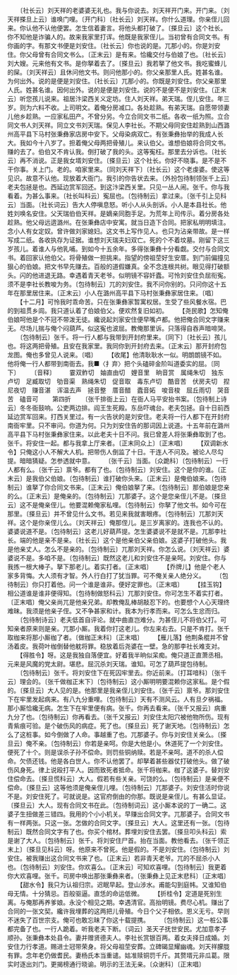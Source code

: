 <!-- { "loadSidebar": true } -->
　　〔社长云〕刘天祥的老婆婆无礼也。我与你说去。刘天祥开门来。开门来。〔刘天祥搽旦上云〕谁唤门哩。〔开门科〕〔社长云〕刘天祥。你什么道理。你亲侄儿回来。你认他不认他便罢。怎生信着妻言。将他头都打破了。〔搽旦云〕这个社长。你不知他是诈骗人的。故来我家里打诨。他既是我家侄儿。当初曾有合同文书。有你画的字。有那文书便是刘安住。〔社长云〕你也说的是。兀那小的。你是刘安住。你父母曾有合同文书么。〔正末云〕是有来。恰纔交付与伯娘了也。〔社长云〕刘大嫂。元来他有文书。是你拏着去了。〔搽旦云〕我若拏了他文书。我吃蜜蜂儿的屎。〔刘天祥云〕且休问他文书。则问他那小的。你父亲那里人氏。姓甚名谁。为何出外。说的是便是刘安住。〔社长云〕兀那小的。你既是刘安住。你父亲那里人氏。姓甚名谁。因何出外。说的是便是刘安住。说的不是便不是刘安住。〔正末云〕听您孩儿说来。祖居汴梁西关义定坊。住人刘天祥。弟天瑞。侄儿安住。年三岁。则为六料不收。上司明文。着俺分房减口。各处趁熟。有弟天瑞。自愿带领妻儿他乡趁熟。一应家私田产。不曾分另。今立合同文书二纸。各收一纸为照。立合同文书人刘天祥。同立文书刘天瑞。保见人李社长。不期父母同安住趁熟到山西潞州高平县下马村张秉彝家店房中安下。父母染病双亡。有张秉彝抬举的我成人长大。我如今十八岁了。担着俺父母两把骨殖儿。来认伯父。谁想伯娘将合同文书。赚的去了。伯伯又不肯认我。倒打破了我的头。这等寃枉。那里去分诉也。〔社长云〕再不消说。正是我女壻刘安住。〔搽旦云〕这个社长。你好不晓事。是不是不干你事。关上门。老的。咱家里来。〔同刘天祥下〕〔社长云〕这个老虔婆。使这等见识。故意不认他。现放着大衙门。我引的你告状去来。〔外扮包待制领张千上云〕老夫包拯是也。西延边赏军回还。到这汴梁西关里。只见一丛人闹。张千。你与我看着。为甚么事来。〔社长叫科云〕寃屈也。〔包待制云〕拿过来。〔张千引上见科云〕当面。〔社长词云〕告大人停嗔息怒。听小人从头剖诉。小人是本县社长。他姓刘唤名安住。父天瑞伯伯天祥。是嫡亲同胞手足。为荒年上司传示。着分房各处趁熟。他父母远逩潞州。在张秉彝店中安寓。就当日造下合同。把家私明明填注。念小人有女定奴。曾许做刘家媳妇。这文书上写作见人。也只为沾亲带故。是一样写成二纸。各收执存为证据。谁想刘天瑞夫妇双亡。死的个不着坟墓。刚留下这三岁孩儿。着谁人与他乳哺。到如今十五余年。多得张秉彝十分看觑。交付与合同文书。着回家认他伯父。将骨殖做一担挑来。指望的傍祖茔好生安厝。到门前偏撞见狠心的伯娘。把文书早先赚去。百般的道假嫌真。全不念连根共树。眼见得打破额头。闪的他进退无路。幸遇着青天老爷。似明镜不容奸蠹。可怜刘安住负屈衔寃。须不是李社长教唆为务。〔包待制云〕兀的刘安住。我不问你别的。只问你这十五年在那里居住来。〔正末云〕小人在潞州高平县下马村张秉彝家居住来。〔唱〕
　　【十二月】可怜我时乖命苦。只在张秉彝家暂寓权居。生受了些风餐水宿。巴的到祖贯乡闾。我只道认着了伯娘伯父。便欢然复旧如初。
　　【尧民歌】怎知俺伯娘呵他是个不冠不带泼无徒。纔说起刘家安住便早嘴卢都。他把俺合同文字赚来无。尽场儿揣与俺个闷葫芦。似这寃也波屈。教俺那里诉。只落得自吞声暗啼哭。
　　〔包待制云〕张千。将一行人都与我带到开封府里来。〔同下〕〔社长云〕孩儿也。将这两把骨殖。且安在我家里。我同你到开封府去来。〔正末云〕那开封府包龙图。俺也多曾见人说来。〔唱〕
　　【收尾】他清耿耿水一似。明朗朗镜不如。他将俺一行人都带到南衙去。我■〈扌弃〉把个头磕碎金阶叫道委实的屈。〔同下〕
　　〔音释〕
　　霎双鲊切　妯直由切　娌音里　晌音赏　属绳朱切　独东卢切　足臧取切　劬音渠　熟绳朱切　促音取　毒东卢切　酷音苦　伏房夫切　揑尼夜切　赚音湛　诨温去声　拯音整　厝音醋　蠹音妬　唆音梭　屈丘雨切　哭音苦　磕音可
　　第四折
　　〔张千排衙上云〕在衙人马平安抬书案。〔包待制上诗云〕冬冬衙鼓响。公吏两边排。阎王生死殿。东岳吓魂台。老夫包拯。自十日前西延边赏军回来。打西关里过。有一火告状的是刘安住。老夫将一行人都下在开封府南衙牢里。只不审问。你道为何。只为刘安住告的那词因上说道。十五年前在潞州高平县下马村张秉彝家住来。以此老夫十日不问。我已曾差人将张秉彝取到了也。张千。将安住一起。都与我拿上厅来者。〔正末同众上〕〔正末唱〕
　　【双调新水令】只俺这小人不解大人机。把带伤人倒监了十日。干连人不问及。被论人尽勾提。暗暗猜疑。怎参透就中意。
　　〔张千云〕当面。〔众跪科〕〔包待制云〕一行人都有么。〔张千云〕禀爷。都有了也。〔包待制云〕刘安住。这个是你的谁。〔正末云〕是我伯父伯娘。〔包待制云〕谁打破你头来。〔正末云〕是俺伯娘来。〔包待制云〕谁拏了你合同文书来。〔正末云〕俺伯娘拏了来。〔包待制云〕那伯娘是您亲的么。〔正末云〕是俺亲的。〔包待制云〕兀那婆子。这个是您亲侄儿不是。〔搽旦云〕这不是俺亲侄儿。他要混赖俺家私哩。〔包待制云〕你拏了他文书。如今可在那里。〔搽旦云〕并不曾见什么文书。若见来我就害眼疼。〔包待制云〕兀那刘天祥。这个是你亲侄儿么。〔刘天祥云〕俺那侄儿。是三岁离家的。连我也不认的。婆婆说道不是。〔包待制云〕这老儿好葫芦提。怎生婆婆说不是就不是。兀那李社长。端的他是亲不是亲。〔社长云〕这个是他亲伯父亲伯娘。这婆子打破他头。我是他亲丈人。怎么不是亲的。〔包待制云〕兀那刘天祥。你怎么说。〔刘天祥云〕婆婆说不是。多咱不是。〔包待制云〕既然这老儿和刘安住不是亲呵。刘安住。你与我拣一根大棒子。拏下那老儿。着实打者。〔正末唱〕
　　【乔牌儿】他是个老人家多背悔。大人须有才智。外人行白打了犹当罪。可不俺关亲人绝分义。
　　〔包待制云〕你只打着他。问一个谁是谁非。便好定罪也。〔正末唱〕
　　【挂玉钩】相公道谁是谁非便得知。〔包待制做怒科云〕兀那刘安住。你可怎生不着实打者。〔正末唱〕俺父亲尚兀是他亲兄弟。却教俺乱棒胡敲忍下的。也要想个人心天理终难昧。我须是他亲子侄。又不争甚家和计。我本为行孝而来。可怎么生忿而归。
　　〔包待制诗云〕老夫低首自评论。就中曲直岂难分。为甚侄儿不将伯父打。可知亲者原来则是亲。兀那小厮。我着你打这老儿。你左来右去。只是不肯打。张千取枷来将那小厮枷了者。〔做枷正末科〕〔正末唱〕
　　【雁儿落】他荆条棍并不曾汤着皮。我荷叶枷倒替他躭将罪。稳放着后尧婆在一壁。急的那李社长难支对。
　　【得胜令】呀。这是我独自落便宜。好着我半晌似呆痴。俺只道正直萧丞相。元来是风魔的党太尉。堪悲。屈沉杀刘天瑞。谁知。可怎了葫芦提包待制。
　　〔包待制云〕张千。将刘安住下在死囚牢里去。你近前来。〔打耳喑科〕〔张千云〕理会的。〔张千做枷正末下〕〔包待制云〕这小厮明明要混赖你这家私。是个假的。〔搽旦云〕大人见的是。他那里是我亲侄儿刘安住。〔张千云〕禀爷。那刘安住下在牢里发起病来。有八九分重哩。〔包待制云〕天有不测风云。人有旦夕祸福。那小厮恰纔无病。怎生下在牢里便有病。张千。你再去看来。〔张千又报云〕病重九分了也。〔包待制云〕你再看去。〔张千又报云〕刘安住太阳穴被他物所伤。现有青紫痕可验。是个破伤风的病症。死了也。〔搽旦云〕死了谢天地。〔包待制云〕怎么了这桩事。如今倒做了人命。事越重了也。兀那婆子。你与刘安住关亲么。〔搽旦云〕俺不亲。〔包待制云〕你若是亲呵。你是大他是小。休道死了一个刘安住。便死了十个。则是误杀子孙不偿命。则罚些铜纳赎。若是不亲呵。道不的杀人偿命。欠债还钱。他是各白世人。你不认他罢了。却拏着甚些器仗打破他头。做了破伤风身死。律上说殴打平人。因而致死者抵命。张千将枷来。枷了这婆子。替刘安住偿命去。〔搽旦慌科云〕大人。假若有些关亲。可饶的么。〔包待制云〕是亲便不偿命。〔搽旦云〕这等他须是俺亲侄儿哩。〔包待制云〕兀那婆子。刘安住活时你说不是。刘安住死了。可就说是。这官府倒由的你那。既说是亲侄儿。有甚么显证。〔搽旦云〕大人。现有合同文书在此。〔包待制词云〕这小厮本说的丁一确二。这婆子生扭做差三错四。我用的个小小机关。早赚出合同文字。兀那婆子。合同文书有一样两张。只这一张。怎做的合同文字。〔搽旦云〕大人。这里还有一张。〔包待制云〕既然合同文字有了也。你买个棺材。葬埋刘安住去罢。〔搽旦叩头科云〕索是谢了大人。〔包待制云〕张千。将刘安住尸首。抬在当面。教他看去。〔张千领正末上〕〔搽旦见科云〕呀。他原来不曾死。他是假的。不是刘安住。〔包待制云〕刘安住。被我赚出这合同文书来了也。〔正末云〕若非青天老爷。兀的不屈杀小人也。〔包待制云〕刘安住。你欢喜么。〔正末云〕可知欢喜哩。〔包待制云〕我更着你大欢喜哩。张千。司房中唤出那张秉彝来者。〔张秉彝上见正末悲科〕〔正末唱〕
　　【甜水令】我只为认祖归宗。迟眠早起。登山涉水。甫能勾到庭帏。又谁知伯母无情。十分猜忌。百般驱逼。直恁的命运低微。
　　【折桂令】定道是死别生离。与俺那再养爹娘。永没个相见之期。幸遇清官。高抬明镜。费尽心机。赚出了合同的一张文契。纔许我埋葬的这两把儿骨殖。今日个父子相依。恩义无亏。早则不迷失了百世宗支。俺可也敢忘昧了你这十载提携。
　　〔包待制云〕这一桩公事都完备了也。一行人跪着。听我老夫下断。〔词云〕圣天子抚世安民。尤加意孝子顺孙。张秉彝本处县令。妻并赠贤德夫人。李社长赏银百两。着女夫择日成婚。刘安住力行孝道。赐进士冠带荣身。将父母祖茔安葬。立碑碣显耀幽魂。刘天祥朦胧有罪。念年老仍做耆民。妻杨氏本当重谴。姑准赎铜罚千斤。其赘壻元非瓜葛。限实时逐出刘门。更揭榜通行晓谕。明示的王法无亲。〔众谢科〕〔正末唱〕
